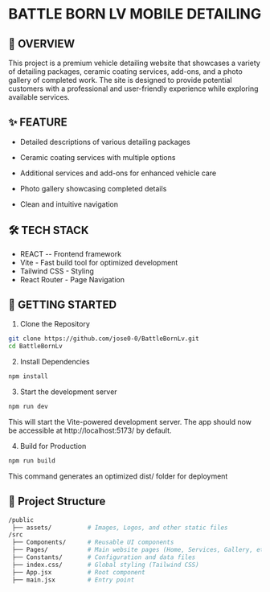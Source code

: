# BATTLE BORN LV MOBILE DETAILING

## 📖 OVERVIEW

This project is a premium vehicle detailing website that showcases a variety of detailing packages, ceramic coating services, add-ons, and a photo gallery of completed work. The site is designed to provide potential customers with a professional and user-friendly experience while exploring available services.

## ✨ FEATURE

- Detailed descriptions of various detailing packages

- Ceramic coating services with multiple options

- Additional services and add-ons for enhanced vehicle care

- Photo gallery showcasing completed details

- Clean and intuitive navigation

## 🛠 TECH STACK

- REACT -- Frontend framework
- Vite - Fast build tool for optimized development
- Tailwind CSS - Styling
- React Router - Page Navigation

## 🚀 GETTING STARTED

1. Clone the Repository

```bash
git clone https://github.com/jose0-0/BattleBornLv.git
cd BattleBornLv
```

2. Install Dependencies

```bash
npm install
```

3. Start the development server

```bash
npm run dev
```

This will start the Vite-powered development server. The app should now be accessible at http://localhost:5173/ by default.

4. Build for Production

```bash
npm run build
```

This command generates an optimized dist/ folder for deployment

## 📁 Project Structure

```bash
/public
 ├── assets/          # Images, Logos, and other static files
/src
 ├── Components/      # Reusable UI components
 ├── Pages/           # Main website pages (Home, Services, Gallery, etc.)
 ├── Constants/       # Configuration and data files
 ├── index.css/       # Global styling (Tailwind CSS)
 ├── App.jsx          # Root component
 ├── main.jsx         # Entry point
```
